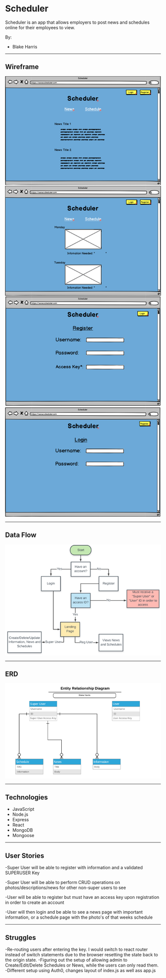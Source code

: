 # Scheduler
Scheduler is an app that allows employers to post news and schedules online for their employees to view.

By:
- Blake Harris
---

## Wireframe
![News Page](./images/news.png)
![Schedule Page](./images/schedule.png)
![Register Page](./images/register.png)
![Login Page](./images/login.png)

---
## Data Flow
![Login Page](./images/data-flow.png)

---
## ERD
![ERD](./images/erd.png)

---
## Technologies
- JavaScript
- Node.js
- Express
- React
- MongoDB
- Mongoose
---
## User Stories
-Super User will be able to register with information and a validated SUPERUSER Key

-Super User will be able to perform CRUD operations on photos/descriptions/news for other non-super users to see

-User will be able to register but must have an access key upon registration in order to create an account

-User will then login and be able to see a news page with important information, or a schedule page with the photo's of that weeks schedule

---
## Struggles
-Re-routing users after entering the key. I would switch to react router instead of switch statements due to the browser resetting the state back to the origin state.
-Figuring out the setup of allowing admin to Create/Edit/Delete Schedules or News, while the users can only read them.
-Different setup using Auth0, changes layout of index.js as well ass app.js
